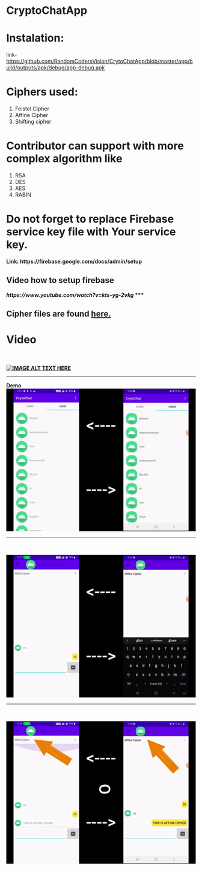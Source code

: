# CryptoChatApp

# Instalation:
link-https://github.com/RandomCodersVision/CrytoChatApp/blob/master/app/build/outputs/apk/debug/app-debug.apk

# Ciphers used:
1. Feistel Cipher
2. Affine Cipher 
3. Shifting cipher

# Contributor can support with more complex algorithm like
1. RSA
2. DES
3. AES
4. RABIN

# Do not forget to replace Firebase service key file with Your service key.
<b>
Link: https://firebase.google.com/docs/admin/setup
  <h2>Video how to setup firebase</h2> <i>https://www.youtube.com/watch?v=kts-yg-2vkg</i>
***

## Cipher files are found [here.](https://github.com/RandomCodersVision/CrytoChatApp/tree/master/app/src/main/java/com/example/crytochat/AffineChiper)

# Video 
<br>

[![IMAGE ALT TEXT HERE](https://img.youtube.com/vi/snI2-9CENwI/0.jpg)](https://www.youtube.com/watch?v=snI2-9CENwI)

<hr>


Demo
<br>
![](https://github.com/engineerscodes/JavaWorkSpaceHUB/blob/master/OopsLab/demo3%20(1).gif)
<hr><br>

![](https://github.com/engineerscodes/JavaWorkSpaceHUB/blob/master/OopsLab/demo3%20(2).gif)

<hr><br>

![Alt Text](https://github.com/engineerscodes/JavaWorkSpaceHUB/blob/master/OopsLab/demo.gif)
